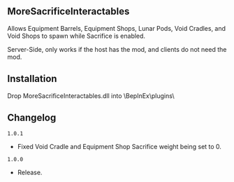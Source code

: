 ## MoreSacrificeInteractables

Allows Equipment Barrels, Equipment Shops, Lunar Pods, Void Cradles, and Void Shops to spawn while Sacrifice is enabled.

Server-Side, only works if the host has the mod, and clients do not need the mod.

## Installation

Drop MoreSacrificeInteractables.dll into \BepInEx\plugins\

## Changelog

`1.0.1`

- Fixed Void Cradle and Equipment Shop Sacrifice weight being set to 0.

`1.0.0`

- Release.